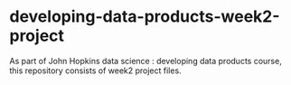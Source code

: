 # developing-data-products-week2-project
As part of John Hopkins data science : developing data products course, this repository consists of week2 project files.
